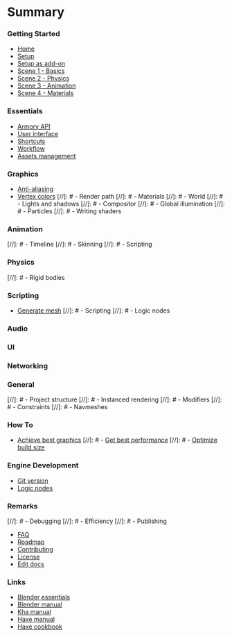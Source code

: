 # Summary


### Getting Started

- [Home](readme.md)
- [Setup](getting_started/setup.md)
- [Setup as add-on](getting_started/setupaddon.md)
- [Scene 1 - Basics](getting_started/scene1.md)
- [Scene 2 - Physics](getting_started/scene2.md)
- [Scene 3 - Animation](getting_started/scene3.md)
- [Scene 4 - Materials](getting_started/scene4.md)


### Essentials

- [Armory API](http://armory3d.org/manual/api)
- [User interface](essentials/ui.md)
- [Shortcuts](essentials/shortcuts.md)
- [Workflow](essentials/workflow.md)
- [Assets management](essentials/assetsmanagement.md)


### Graphics

- [Anti-aliasing](graphics/antialiasing.md)
- [Vertex colors](graphics/vertexcolors.md)
[//]: # - Render path
[//]: # - Materials
[//]: # - World
[//]: # - Lights and shadows
[//]: # - Compositor
[//]: # - Global illumination
[//]: # - Particles
[//]: # - Writing shaders


### Animation

[//]: # - Timeline
[//]: # - Skinning
[//]: # - Scripting


### Physics

[//]: # - Rigid bodies


### Scripting

- [Generate mesh](scripting/generate_mesh.md)
[//]: # - Scripting
[//]: # - Logic nodes


### Audio


### UI


### Networking


### General

[//]: # - Project structure
[//]: # - Instanced rendering
[//]: # - Modifiers
[//]: # - Constraints
[//]: # - Navmeshes


### How To

- [Achieve best graphics](howto/bestgraphics.md)
[//]: # - [Get best performance]()
[//]: # - [Optimize build size]()


### Engine Development

- [Git version](enginedevelopment/gitversion.md)
- [Logic nodes](enginedevelopment/logicnodes.md)


### Remarks

[//]: # - Debugging
[//]: # - Efficiency
[//]: # - Publishing

- [FAQ](remarks/faq.md)
- [Roadmap](remarks/roadmap.md)
- [Contributing](remarks/contributing.md)
- [License](remarks/license.md)
- [Edit docs](https://github.com/armory3d/armory_docs)


### Links

- [Blender essentials](https://cgcookie.com/lesson/first-steps-with-blender/)
- [Blender manual](https://www.blender.org/manual/)
- [Kha manual](https://github.com/KTXSoftware/Kha/wiki)
- [Haxe manual](https://haxe.org/manual/introduction.html)
- [Haxe cookbook](http://code.haxe.org/category/beginner/)
